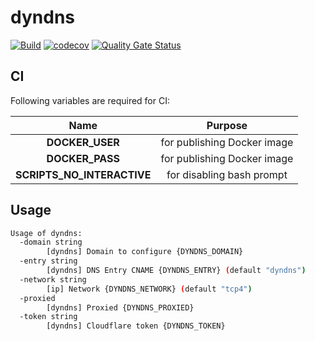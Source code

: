 # dyndns

[![Build](https://github.com/ViBiOh/dyndns/workflows/Build/badge.svg)](https://github.com/ViBiOh/dyndns/actions)
[![codecov](https://codecov.io/gh/ViBiOh/dyndns/branch/main/graph/badge.svg)](https://codecov.io/gh/ViBiOh/dyndns)
[![Quality Gate Status](https://sonarcloud.io/api/project_badges/measure?project=ViBiOh_dyndns&metric=alert_status)](https://sonarcloud.io/dashboard?id=ViBiOh_dyndns)

## CI

Following variables are required for CI:

|            Name            |           Purpose           |
| :------------------------: | :-------------------------: |
|      **DOCKER_USER**       | for publishing Docker image |
|      **DOCKER_PASS**       | for publishing Docker image |
| **SCRIPTS_NO_INTERACTIVE** |  for disabling bash prompt  |

## Usage

```bash
Usage of dyndns:
  -domain string
        [dyndns] Domain to configure {DYNDNS_DOMAIN}
  -entry string
        [dyndns] DNS Entry CNAME {DYNDNS_ENTRY} (default "dyndns")
  -network string
        [ip] Network {DYNDNS_NETWORK} (default "tcp4")
  -proxied
        [dyndns] Proxied {DYNDNS_PROXIED}
  -token string
        [dyndns] Cloudflare token {DYNDNS_TOKEN}
```

